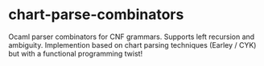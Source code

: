 # chart-parse-combinators
Ocaml parser combinators for CNF grammars. Supports left recursion and ambiguity.
Implemention based on chart parsing techniques (Earley / CYK) but with a functional programming twist!
